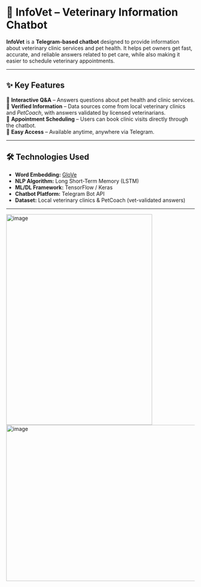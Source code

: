# 🐾 InfoVet – Veterinary Information Chatbot

**InfoVet** is a **Telegram-based chatbot** designed to provide information about veterinary clinic services and pet health. It helps pet owners get fast, accurate, and reliable answers related to pet care, while also making it easier to schedule veterinary appointments.  

---

## ✨ Key Features
🔹 **Interactive Q&A** – Answers questions about pet health and clinic services.  
🔹 **Verified Information** – Data sources come from local veterinary clinics and *PetCoach*, with answers validated by licensed veterinarians.  
🔹 **Appointment Scheduling** – Users can book clinic visits directly through the chatbot.  
🔹 **Easy Access** – Available anytime, anywhere via Telegram.  

---

## 🛠️ Technologies Used
- **Word Embedding:** [GloVe](https://nlp.stanford.edu/projects/glove/)  
- **NLP Algorithm:** Long Short-Term Memory (LSTM)  
- **ML/DL Framework:** TensorFlow / Keras  
- **Chatbot Platform:** Telegram Bot API  
- **Dataset:** Local veterinary clinics & PetCoach (vet-validated answers)  

---
<img width="390" height="561" alt="image" src="https://github.com/user-attachments/assets/bc1ae030-5773-43ab-b0ee-aad8980066b9" />
<img width="582" height="416" alt="image" src="https://github.com/user-attachments/assets/53232541-7583-43e9-8d61-35efce1ca192" />


